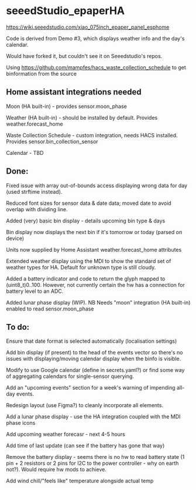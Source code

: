 # seeedStudio_epaperHA

https://wiki.seeedstudio.com/xiao_075inch_epaper_panel_esphome

Code is derived from Demo #3, which displays weather info and the day's calendar.

Would have forked it, but couldn't see it on Seeedstudio's repos.

Using https://github.com/mampfes/hacs_waste_collection_schedule to get binformation from the source

## Home assistant integrations needed

Moon (HA built-in) - provides sensor.moon_phase

Weather (HA built-in) - should be installed by default.  Provides weather.forecast_home

Waste Collection Schedule - custom integration, needs HACS installed.  Provides sensor.bin_collection_sensor

Calendar - TBD

## Done:

Fixed issue with array out-of-bounds access displaying wrong data for day (used strftime instead).

Reduced font sizes for sensor data & date data; moved date to avoid overlap with dividing line.

Added (very) basic bin display - details upcoming bin type & days

Bin display now displays the next bin if it's tomorrow or today (parsed on device)

Units now supplied by Home Assistant weather.forecast_home attributes

Extended weather display using the MDI to show the standard set of weather types for HA.  Default for unknown type is still cloudy.

Added a battery indicator and code to return the glyph mapped to (uint8_t)0..100.  However, not currently certain the hw has a connection for battery level to an ADC. 

Added lunar phase display (WIP).  NB Needs "moon" integration (HA built-in) enabled to read sensor.moon_phase

## To do:

Ensure that date format is selected automatically (localisation settings)

Add bin display (if present) to the head of the events vector so there's no issues with displaying/moving calendar display when the binfo is visible.

Modify to use Google calendar (define in secrets.yaml?) or find some way of aggregating calendars for single-sensor querying.

Add an "upcoming events" section for a week's warning of impending all-day events.

Redesign layout (use Figma?) to cleanly incorporate all elements.

Add a lunar phase display - use the HA integration coupled with the MDI phase icons

Add upcoming weather forecasr - next 4-5 hours

Add time of last update (can see if the battery has gone that way)

Remove the battery display - seems there is no hw to read battery state (1 pin + 2 resistors or 2 pins for I2C to the power controller - why on earth not?).  Would require hw mods to achieve.

Add wind chill/"feels like" temperature alongside actual temp
